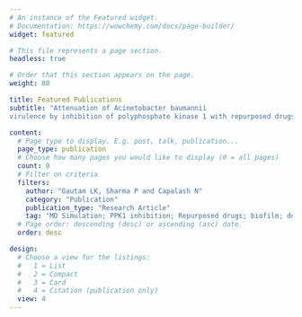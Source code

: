 ```yaml
---
# An instance of the Featured widget.
# Documentation: https://wowchemy.com/docs/page-builder/
widget: featured

# This file represents a page section.
headless: true

# Order that this section appears on the page.
weight: 80

title: Featured Publications
subtitle: "Attenuation of Acinetobacter baumannii
virulence by inhibition of polyphosphate kinase 1 with repurposed drugs"

content:
  # Page type to display. E.g. post, talk, publication...
  page_type: publication
  # Choose how many pages you would like to display (0 = all pages)
  count: 0
  # Filter on criteria
  filters:
    author: "Gautam LK, Sharma P and Capalash N"
    category: "Publication"
    publication_type: "Research Article"
    tag: "MD Simulation; PPK1 inhibition; Repurposed drugs; biofilm; desiccation; etoposide; genistein; virulence"
  # Page order: descending (desc) or ascending (asc) date.
  order: desc

design:
  # Choose a view for the listings:
  #   1 = List
  #   2 = Compact
  #   3 = Card
  #   4 = Citation (publication only)
  view: 4
---
```

